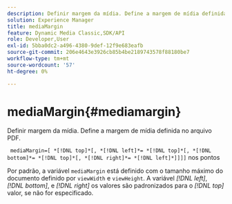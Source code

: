 ```yaml
---
description: Definir margem da mídia. Define a margem de mídia definida no arquivo PDF.
solution: Experience Manager
title: mediaMargin
feature: Dynamic Media Classic,SDK/API
role: Developer,User
exl-id: 5bba0dc2-a496-4380-9def-12f9e683eafb
source-git-commit: 206e4643e3926cb85b4be2189743578f88180be7
workflow-type: tm+mt
source-wordcount: '57'
ht-degree: 0%

---
```


# mediaMargin{#mediamargin}

Definir margem da mídia. Define a margem de mídia definida no arquivo PDF.

` mediaMargin=[ *[!DNL top]*[, *[!DNL left]*= *[!DNL top]*[, *[!DNL bottom]*= *[!DNL top]*[, *[!DNL right]*= *[!DNL left]*]]]]` nos pontos

Por padrão, a variável `mediaMargin` está definido com o tamanho máximo do documento definido por `viewWidth` e `viewHeight`. A variável *[!DNL left]*, *[!DNL bottom]*, e *[!DNL right]* os valores são padronizados para o *[!DNL top]* valor, se não for especificado.
